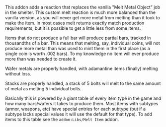 
This addon adds a reaction that replaces the vanilla "Melt Metal Object" job in the smelter. This
custom melt reaction is much more balanced than the vanilla version, as you will never get more metal
from melting than it took to make the item. In most cases melt returns exactly match production
requirements, but it is possible to get a little less from some items.

Items that do not produce a full bar will produce partial bars, tracked in thousandths of a bar. This
means that melting, say, individual coins, will not produce more metal than was used to mint them in
the first place (as a single coin is worth .002 bars). To my knowledge no item will ever produce more
than was needed to create it.

Wafer metals are properly handled, with adamantine items (finally) melting without loss.

Stacks are properly handled, a stack of 5 bolts will melt to the same amount of metal as melting 5
individual bolts.

Basically this is powered by a giant table of every item type in the game and how many bars/wafers it
takes to produce them. Most items with subtypes (armor, weapons, etc) have special entries for each
subtype (but if a subtype lacks special values it will use the default for that type). To add items
to this table see the `addon:Libs/Melt Item` addon.
